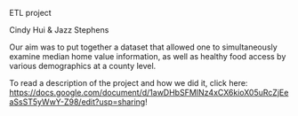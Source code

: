 ETL project 

Cindy Hui & Jazz Stephens

Our aim was to put together a dataset that allowed one to simultaneously examine median home value information, as well as healthy food access by various demographics at a county level. 

To read a description of the project and how we did it, click here: https://docs.google.com/document/d/1awDHbSFMINz4xCX6kioX05uRcZjEeaSsST5yWwY-Z98/edit?usp=sharing!
